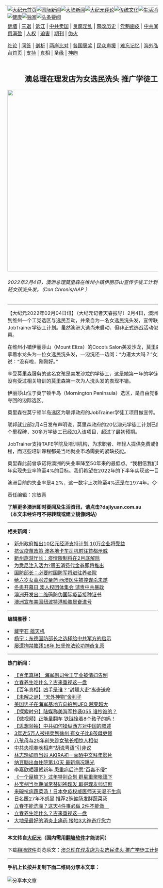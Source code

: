 <a name="1" id="1" target="_blank"></a><span id="1"></span>
<table align=center border="0"><tr><td colspan="2" VALIGN=TOP><a href="https://github.com/zouteq341/djy/blob/master/gb/nf1351518.md#1"><img src="https://raw.githubusercontent.com/zouteq341/www/master/t/djy/1.jpg" title="大纪元首页" alt="大纪元首页"></a><a href="https://github.com/zouteq341/djy/blob/master/gb/n24hr.md#1"><img src="https://raw.githubusercontent.com/zouteq341/www/master/t/djy/3.jpg" title="国际新闻" alt="国际新闻"></a><a href="https://github.com/zouteq341/djy/blob/master/gb/nsc413.md#1"><img src="https://raw.githubusercontent.com/zouteq341/www/master/t/djy/4.jpg" title="大陆新闻" alt="大陆新闻"></a><a href="https://github.com/zouteq341/djy/blob/master/gb/news392.md#1"><img src="https://raw.githubusercontent.com/zouteq341/www/master/t/djy/5.jpg" title="大纪元评论" alt="大纪元评论"></a><a href="https://github.com/zouteq341/djy/blob/master/gb/news2007.md#1"><img src="https://raw.githubusercontent.com/zouteq341/www/master/t/djy/6.jpg" title="传统文化" alt="传统文化"></a><a href="https://github.com/zouteq341/djy/blob/master/gb/news2008.md#1"><img src="https://raw.githubusercontent.com/zouteq341/www/master/t/djy/7.jpg" title="生活消费" alt="生活消费"></a><a href="https://github.com/zouteq341/djy/blob/master/gb/ncyule.md#1"><img src="https://raw.githubusercontent.com/zouteq341/www/master/t/djy/8.jpg" title="娱乐休闲" alt="娱乐休闲"></a><a href="https://github.com/zouteq341/djy/blob/master/gb/nsc1002.md#1"><img src="https://raw.githubusercontent.com/zouteq341/www/master/t/djy/9.jpg" title="健康" alt="健康"></a><a href="https://github.com/zouteq341/djy/blob/master/gb/nf6092.md#1"><img src="https://raw.githubusercontent.com/zouteq341/www/master/t/djy/10a.jpg" title="独家" alt="独家"></a><a href="https://github.com/zouteq341/djy/blob/master/gb/nf4514.md#1"><img src="https://raw.githubusercontent.com/zouteq341/www/master/t/djy/12a.jpg" title="头条要闻" alt="头条要闻"></a></td></tr>
<tr><td colspan="2" VALIGN=TOP><a target="_blank" href="https://github.com/zouteq341/www/blob/master/README.md?zsrh#1">翻墙</a> | <a target="_blank" href="https://github.com/zouteq341/djy/blob/master/gb/nf5657.md#1">三退</a> | <a target="_blank" href="https://github.com/zouteq341/djy/blob/master/gb/nf6124.md#1">诉江</a> | <a target="_blank" href="https://github.com/zouteq341/djy/blob/master/gb/nf1176117.md#1">中共卖国</a> | <a target="_blank" href="https://github.com/zouteq341/djy/blob/master/gb/nf5773.md#1">贪腐淫乱</a> | <a target="_blank" href="https://github.com/zouteq341/djy/blob/master/gb/nf1176115.md#1">窜改历史</a> | <a target="_blank" href="https://github.com/zouteq341/djy/blob/master/gb/nf1176107.md#1">党魁画皮</a> | <a target="_blank" href="https://github.com/zouteq341/djy/blob/master/gb/nf1320400.md#1">中共间谍</a> | <a target="_blank" href="https://github.com/zouteq341/djy/blob/master/gb/nf1176114.md#1">破坏传统</a> | <a target="_blank" href="https://github.com/zouteq341/ntdtv/blob/master/gb/prog447_1.md#1">恶贯满盈</a> | <a target="_blank" href="https://github.com/zouteq341/djy/blob/master/gb/ncid278.md#1">人权</a> | <a target="_blank" href="https://github.com/zouteq341/djy/blob/master/gb/nf1176111.md#1">迫害</a> | <a target="_blank" href="https://gitlab.com/szzdlab/mh-qikan/blob/master/README.md#1">期刊</a> | <a target="_blank" href="https://github.com/zouteq341/djy/blob/master/gb/nf5562.md#1">伪火</a></p><p><a target="_blank" href="https://github.com/zouteq341/djy/blob/master/gb/9p.md#1">社论</a> | <a target="_blank" href="https://github.com/zouteq341/djy/blob/master/gb/nf4378.md#1">问答</a> | <a target="_blank" href="https://github.com/zouteq341/djy/blob/master/gb/nf5792.md#1">剖析</a> | <a target="_blank" href="https://github.com/zouteq341/djy/blob/master/gb/nf5735.md#1">两岸比对</a> | <a target="_blank" href="https://github.com/zouteq341/djy/blob/master/gb/nf6119.md#1">各国褒奖</a> | <a target="_blank" href="https://github.com/zouteq341/djy/blob/master/gb/nf6120.md#1">民众声援</a> | <a target="_blank" href="https://github.com/zouteq341/djy/blob/master/gb/nf1188594.md#1">难忘记忆</a> | <a target="_blank" href="https://github.com/zouteq341/djy/blob/master/gb/nf3180.md#1">海外弘传</a> | <a target="_blank" href="https://github.com/zouteq341/djy/blob/master/gb/nf5410.md#1">万人上访</a> | <a target="_blank" href="https://github.com/zouteq341/www/blob/master/README.md?zsrh#1">平台首页</a> | <a target="_blank" href="https://github.com/zouteq341/djy/blob/master/gb/nf4386.md#1">支持</a> | <a target="_blank" href="https://github.com/zouteq341/djy/blob/master/gb/nf4389.md#1">真相</a> | <a target="_blank" href="https://github.com/zouteq341/djy/blob/master/gb/nf5790.md#1">圣缘</a> | <a target="_blank" href="https://github.com/zouteq341/djy/blob/master/gb/nf4786.md#1">神韵</a></td></tr>
<tr><td VALIGN=TOP width="626"><h2 align=center>澳总理在理发店为女选民洗头 推广学徒工计划</h2>
<img width="600" src="https://i.epochtimes.com/assets/uploads/2022/02/id13554734-20220204001619805208-original-600x400.jpg" />
<h6>2022年2月4日，澳洲总理莫里森在维州小镇伊丽莎山宣传学徒工计划，并为一位年轻女孩洗头发。（Con Chronis/AAP ）
</h6>
<hr>
<p>【大纪元2022年02月04日讯】（大纪元记者天睿报导）2月4日，<ahref="https://github.com/zouteq341/djy/blob/master/gb/tag/%E6%BE%B3%E6%B4%B2%E6%80%BB%E7%90%86.md#1">澳洲总理</a>莫里森来到维州一个工党选区与选民互动，并亲自为一名女选民洗头发，宣传联邦政府的JobTrainer<ahref="https://github.com/zouteq341/djy/blob/master/gb/tag/%E5%AD%A6%E5%BE%92%E5%B7%A5%E8%AE%A1%E5%88%92.md#1">学徒工计划</a>。虽然澳洲大选尚未启动，但非正式选战活动似乎已经拉开帷幕。</p>
<p>在维州小镇伊丽莎山（Mount Eliza）的Coco&#8217;s Salon美发沙龙，莫里森撸起袖子，拿着水龙头为一位女选民洗头发，一边洗还一边问：“力道太大吗？”女选民回答说：“没有啦，刚刚好。”</p>
<p>享受莫里森服务的这名女孩是美发沙龙的学徒工，这是她第一年的学徒生涯。她夸赞没有受过相关培训的莫里森第一次为人洗头发的表现不错。</p>
<p>伊丽莎山位于莫宁顿半岛（Mornington Peninsula）选区，是自由党很想从工党手中夺回的边际选区。</p>
<p>莫里森在莫宁顿半岛选区为联邦政府的JobTrainer学徒工项目做宣传。</p>
<p>联邦就业部2月4日发布声明说，莫里森政府的20亿澳元<ahref="https://github.com/zouteq341/djy/blob/master/gb/tag/%E5%AD%A6%E5%BE%92%E5%B7%A5%E8%AE%A1%E5%88%92.md#1">学徒工计划</a>已经抵达了另一个里程碑，30多万学徒工已经加入该项目，超过了最初预期。</p>
<p>JobTrainer支持TAFE学院及培训机构，为求职者、年轻人提供免费或低收费的培训课程，而这些培训课程都是当地就业市场需要的紧缺技能。</p>
<p>莫里森此前曾承诺将澳洲的失业率降至50年来的最低点。“我相信我们现在可以在今年实现失业率降至4%的目标。我们希望在2022年的下半年实现这一目标。”</p>
<p>澳洲目前的失业率是4.2%，这一数字上次降至4%还是在1974年。◇</p>
<p>责任编辑：宗敏青</p>
<p><strong>了解更多澳洲即时要闻及生活资讯，请点击?<ahref="http://dajiyuan.com.au/" data-cke-saved-href="http://dajiyuan.com.au/">dajiyuan.com.au</a><br />
（本文未经许可不得转载或建立镜像网站）</strong></p>

<hr>


<strong>相关新闻：</strong>
<li><a href="https://github.com/zouteq341/djy/blob/master/gb/22/1/30/n13540779.md#1">新州政府推出10亿元经济支持计划 10万企业将受益</a></li>
<li><a href="https://github.com/zouteq341/djy/blob/master/gb/22/1/31/n13544414.md#1">抗议疫苗政策 澳各地卡车司机前往首都示威</a></li>
<li><a href="https://github.com/zouteq341/djy/blob/master/gb/22/2/3/n13552710.md#1">新州旅游厅长：疫情限制将在2月底解除</a></li>
<li><a href="https://github.com/zouteq341/djy/blob/master/gb/22/2/4/n13554418.md#1">为悉尼注入活力?周五消费代金券即将推出</a></li>
<li><a href="https://github.com/zouteq341/djy/blob/master/gb/22/2/4/n13554805.md#1">国防部长：必要时国防军将进驻养老院</a></li>
<li><a href="https://github.com/zouteq341/djy/blob/master/gb/22/2/4/n13554544.md#1">给六岁女童服过量药 西澳医生被控谋杀未遂</a></li>
<li><a href="https://github.com/zouteq341/djy/blob/master/gb/22/2/3/n13552845.md#1">冬奥开幕日 澳人权团体集会 谴责中共暴政</a></li>
<li><a href="https://github.com/zouteq341/djy/blob/master/gb/22/2/4/n13554426.md#1">澳洲开发出二维码防伪国际疫苗接种证书</a></li>
<li><a href="https://github.com/zouteq341/djy/blob/master/gb/22/2/4/n13554290.md#1">澳洲宣布美国纽波特港船骸是奋进号</a></li>
<hr>


<strong>编辑推荐：</strong>
<li><a href="https://github.com/upjkzu3674/djy/blob/master/gb/14/6/9/n4173977.md?dfh#1" target="_blank">藏字石 蕴天机</a></li><li><a href="https://github.com/tsiac2612/djy/blob/master/gb/19/11/14/n11656265.md#1" target="_blank">杨宁：东德国防部长之选择给中共军方的启示</a></li><li><a href="https://github.com/tsiac2612/djy/blob/master/gb/16/10/23/n8423584.md#1" target="_blank">屡遭拘禁摧残16年 妇坚修法轮功神奇复原</a></li>
<hr>

<strong>热门新闻：</strong>
<li><a href="https://github.com/zouteq341/djy/blob/master/gb/22/1/27/n13534406.md#1">【百年真相】 海军副司令王守业被情妇告倒</a></li>
<li><a href="https://github.com/zouteq341/djy/blob/master/gb/22/1/28/n13536059.md#1">立春养生吃什么？古来重视这一盘</a></li>
<li><a href="https://github.com/zouteq341/djy/blob/master/gb/22/1/18/n13513761.md#1">【百年真相】凶手是谁？“封疆大吏”离奇送命</a></li>
<li><a href="https://github.com/zouteq341/djy/blob/master/gb/22/1/30/n13543055.md#1">【未解之谜】“天外神物”舍利子</a></li>
<li><a href="https://github.com/zouteq341/djy/blob/master/gb/22/1/29/n13538108.md#1">美国男子在海军基地方向拍到UFO 越变越大</a></li>
<li><a href="https://github.com/zouteq341/djy/blob/master/gb/22/2/2/n13550937.md#1">【探索时分】陆媒称美海军抄袭055 谁抄谁的？</a></li>
<li><a href="https://github.com/zouteq341/djy/blob/master/gb/22/2/2/n13551739.md#1">【微视频】正能量翻车 铁链拴着8个孩子的妈！</a></li>
<li><a href="https://github.com/zouteq341/djy/blob/master/gb/22/1/25/n13528954.md#1">【思想领袖】中共如何操纵西方对中国的叙述</a></li>
<li><a href="https://github.com/zouteq341/djy/blob/master/gb/22/2/2/n13548395.md#1">3年近5万人被拐卖到徐州 有女子比8孩母更惨</a></li>
<li><a href="https://github.com/zouteq341/djy/blob/master/gb/22/2/2/n13548182.md#1">八孩母与25年前失踪女孩长相惊人相似</a></li>
<li><a href="https://github.com/zouteq341/djy/blob/master/gb/22/2/2/n13548189.md#1">中共央视春晚相声“胡说粤语”引非议</a></li>
<li><a href="https://github.com/zouteq341/djy/blob/master/gb/22/2/2/n13548661.md#1">林志玲如愿当妈 AKIRA初一喜晒中文拜年影片</a></li>
<li><a href="https://github.com/zouteq341/djy/blob/master/gb/22/2/2/n13551253.md#1">纳豆脑出血住院第10天 最新病况曝光</a></li>
<li><a href="https://github.com/zouteq341/djy/blob/master/gb/22/2/2/n13551124.md#1">李嘉欣晒照贺新年 患重病后许愿“百毒不侵”</a></li>
<li><a href="https://github.com/zouteq341/djy/blob/master/gb/22/2/1/n13546643.md#1">《一个屋檐下》过年特别企划 群星重聚帐篷下</a></li>
<li><a href="https://github.com/zouteq341/djy/blob/master/gb/22/2/2/n13548167.md#1">朴宝剑当兵期间常替同袍理发 取得理发师证照</a></li>
<li><a href="https://github.com/zouteq341/djy/blob/master/gb/22/1/29/n13538873.md#1">来碗抗病蔬菜汤！日本免疫权威医师天天喝不生病</a></li>
<li><a href="https://github.com/zouteq341/djy/blob/master/gb/22/1/29/n13539333.md#1">日名医27年不感冒 推荐2碗健肠发酵蔬菜汤</a></li>
<li><a href="https://github.com/zouteq341/djy/blob/master/gb/22/1/28/n13537389.md#1">立春不能洗澡？这天4件事必做 2件不能做　</a></li>
<li><a href="https://github.com/zouteq341/djy/blob/master/gb/22/1/28/n13536059.md#1">立春养生吃什么？古来重视这一盘</a></li>
<li><a href="https://github.com/zouteq341/djy/blob/master/gb/22/1/27/n13532003.md#1">大地是最好的消炎止痛药 接地3大神奇疗愈力</a></li>
<hr>

<strong>本文转自<a href="https://www.epochtimes.com">大纪元</a>（国内需用<a href="https://github.com/zouteq341/www/blob/master/README.md#8">翻墙软件</a>才能访问）</strong><p>下载<a href="https://github.com/zouteq341/www/blob/master/README.md#8">翻墙软件</a>浏览原文：<a href="https://www.epochtimes.com/gb/22/2/4/n13554731.htm">澳总理在理发店为女选民洗头 推广学徒工计划</a></p><hr>

<strong>手机上长按并复制下面二维码分享本文章：</strong><br><br><img src="https://chart.apis.google.com/chart?cht=qr&chs=240x240&choe=UTF-8&chld=M|2&chl=https://github.com/zouteq341/djy/blob/master/gb/22/2/4/n13554731.md%231" title="分享本文章"></td><td VALIGN=TOP><a href="https://github.com/zouteq341/djy/blob/master/gb/16/1/21/n4622075.md?dfh#1" target="_blank"><img src="https://raw.githubusercontent.com/zouteq341/djy/master/gb/300/wei-f1.jpg" title="中共的伪火骗局"  alt="中共的伪火骗局"></a><br><a href="https://github.com/zouteq341/www/blob/master/README.md?dfh#9" target="_blank"><img src="https://raw.githubusercontent.com/zouteq341/djy/master/gb/300/yong-h.jpg" title="永恒的见证"  alt="永恒的见证"></a><br><a href="https://github.com/zouteq341/djy/blob/master/gb/13/9/29/n3974789.md?dfh#1" target="_blank"><img src="https://raw.githubusercontent.com/zouteq341/djy/master/gb/300/shang-lnz.jpg" title="善良女子被中共投男牢"  alt="善良女子被中共投男牢"></a><br><a href="https://github.com/zouteq341/djy/blob/master/gb/16/3/16/n4663449.md?dfh#1" target="_blank"><img src="https://raw.githubusercontent.com/zouteq341/djy/master/gb/300/huo-z3.jpg" title="警卫目击活摘器官"  alt="警卫目击活摘器官"></a><br><a href="https://github.com/zouteq341/djy/blob/master/gb/16/8/7/n8177641.md?dfh#1" target="_blank"><img src="https://raw.githubusercontent.com/zouteq341/djy/master/gb/300/huo-z4.jpg" title="证人描述活摘恐怖"  alt="证人描述活摘恐怖"></a><br><a href="https://github.com/zouteq341/djy/blob/master/gb/10/4/19/n2881569.md?dfh#1" target="_blank"><img src="https://raw.githubusercontent.com/zouteq341/djy/master/gb/300/huo-z1.jpg" title="揭开活摘器官黑幕"  alt="揭开活摘器官黑幕"></a><br><a href="https://github.com/zouteq341/djy/blob/master/gb/10/11/7/n3077476.md?dfh#1" target="_blank"><img src="https://raw.githubusercontent.com/zouteq341/djy/master/gb/300/ma-ks.jpg" title="马克思的成魔之路"  alt="马克思的成魔之路"></a><br><a href="https://github.com/zouteq341/djy/blob/master/gb/14/6/9/n4173977.md?dfh#1" target="_blank"><img src="https://raw.githubusercontent.com/zouteq341/djy/master/gb/300/chang-zs.jpg" title="藏字石 蕴天机"  alt="藏字石 蕴天机"></a><br><a href="https://github.com/zouteq341/djy/blob/master/gb/18/5/10/n10381511.md?dfh#1" target="_blank"><img src="https://raw.githubusercontent.com/zouteq341/djy/master/gb/300/st1.jpg" title="关注三亿人三退"  alt="关注三亿人三退"></a><br><a href="https://github.com/zouteq341/djy/blob/master/gb/18/3/21/n10237682.md?dfh#1" target="_blank"><img src="https://raw.githubusercontent.com/zouteq341/djy/master/gb/300/jie-t.jpg" title="解体中共复兴中华"  alt="解体中共复兴中华"></a><br><a href="https://github.com/zouteq341/djy/blob/master/gb/9/2/9/n2422991.md?dfh#1" target="_blank"><img src="https://raw.githubusercontent.com/zouteq341/djy/master/gb/300/gao-zs.jpg" title="中共迫害良心律师"  alt="中共迫害良心律师"></a><br><a href="https://github.com/zouteq341/djy/blob/master/gb/18/12/9/n10900044.md?dfh#1" target="_blank"><img src="https://raw.githubusercontent.com/zouteq341/djy/master/gb/300/sj1.jpg" title="三百多万人举报江泽民"  alt="三百多万人举报江泽民"></a><br><a href="https://github.com/zouteq341/djy/blob/master/gb/18/8/28/n10672014.md?dfh#1" target="_blank"><img src="https://raw.githubusercontent.com/zouteq341/djy/master/gb/300/sj2.jpg" title="这些官员为何起诉江泽民"  alt="这些官员为何起诉江泽民"></a><br><a href="https://github.com/zouteq341/djy/blob/master/gb/8/12/18/n2367165.md?dfh#1" target="_blank"><img src="https://raw.githubusercontent.com/zouteq341/djy/master/gb/300/liangan.jpg" title="海峡两岸的强烈对比"  alt="海峡两岸的强烈对比"></a><br><a href="https://github.com/zouteq341/djy/blob/master/gb/15/12/10/n4593139.md?dfh#1" target="_blank"><img src="https://raw.githubusercontent.com/zouteq341/djy/master/gb/300/jia-ndzl.jpg" title="加拿大总理的贺信"  alt="加拿大总理的贺信"></a><br><a href="https://github.com/zouteq341/djy/blob/master/gb/11/6/17/n3289382.md?dfh#1" target="_blank"><img src="https://raw.githubusercontent.com/zouteq341/djy/master/gb/300/xiao-wd.jpg" title="探寻真相兼听则明"  alt="探寻真相兼听则明"></a><br><a href="https://github.com/zouteq341/djy/blob/master/gb/18/10/27/n10812623.md?dfh#1" target="_blank"><img src="https://raw.githubusercontent.com/zouteq341/djy/master/gb/300/yindu.jpg" title="印度媒体报道东方"  alt="印度媒体报道东方"></a><br><a href="https://github.com/zouteq341/djy/blob/master/gb/18/6/9/n10469652.md?dfh#1" target="_blank"><img src="https://raw.githubusercontent.com/zouteq341/djy/master/gb/300/xie-j.jpg" title="不一样的海外校园"  alt="不一样的海外校园"></a><br><a href="https://github.com/zouteq341/djy/blob/master/gb/7/4/5/n1669415.md?dfh#1" target="_blank"><img src="https://raw.githubusercontent.com/zouteq341/djy/master/gb/300/li-up.jpg" title="从大师到徒弟的传奇"  alt="从大师到徒弟的传奇"></a><br><a href="https://github.com/zouteq341/djy/blob/master/gb/17/5/26/n9191512.md?dfh#1" target="_blank"><img src="https://raw.githubusercontent.com/zouteq341/djy/master/gb/300/zfl2.jpg" title="亿万人与东方一本奇书"  alt="亿万人与东方一本奇书"></a><br><a href="https://github.com/zouteq341/djy/blob/master/gb/13/11/27/n4020290.md?dfh#1" target="_blank"><img src="https://raw.githubusercontent.com/zouteq341/djy/master/gb/300/zhen-h.jpg" title="大陆见不到的震撼场面"  alt="大陆见不到的震撼场面"></a><br><a href="https://github.com/zouteq341/djy/blob/master/gb/15/7/17/n4482910.md?dfh#1" target="_blank"><img src="https://raw.githubusercontent.com/zouteq341/djy/master/gb/300/dalu-sk.jpg" title="人心向善 大陆当初盛况"  alt="人心向善 大陆当初盛况"></a><br><a href="https://github.com/zouteq341/djy/blob/master/gb/19/1/5/n10955468.md?dfh#1" target="_blank"><img src="https://raw.githubusercontent.com/zouteq341/djy/master/gb/300/zfl1.jpg" title="追寻真理 这书讲什么"  alt="追寻真理 这书讲什么"></a><br><a href="https://github.com/zouteq341/www/blob/master/README.md?dfh#1" target="_blank"><img src="https://raw.githubusercontent.com/zouteq341/djy/master/gb/300/fq1.jpg" title="下载免费翻墙软件"  alt="下载免费翻墙软件"></a><br></td></tr></table>

